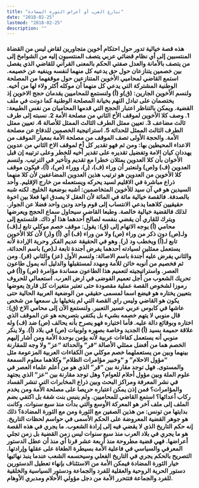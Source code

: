 ```yaml
---
title: "تنازع العرب أو أعراض الثورة المضادة"
date: "2018-02-25"
lastmod: "2018-02-25"
description: ""
---
```

### هذه قصة خيالية تدور حول احتكام أخوين متجاورين لقاض ليس من القضاة المنتسبين إلى أي نظام قضائي عربي يتصف المنتسبون إليه من الشوامخ إلى من يتصف بالأمانة والعدل صفتي الحكم بالمعنى القرآني للقاضي الذي يفصل بين خصمين يتنازعان حول حق يدعيه كل منهما لنفسه وينفيه عن خصيمه. استمع القاضي لمحاميي الأخوين المتنازعين حول موقفهما من المصلحة الوطنية المشتركة التي يدعي كل منهما أن موكله أكثر ولاء لها من أخيه. ولنسم الأخوين الجارين: (ق)و (أ) ولنستمع للمحاميين يقدمان حجج الاخوين إذ يختصمان على تبادل التهم بخيانة المصلحة الوطنية كما دونت في ملف القضية. ويمكن بالتناظر اعتبار الحجج التي قدمها المحاميان من نفس الطبيعة: 1. وصف كلا الأخوين لموقف الأخ الثاني من مصلحة الأمة 2. نسبته إلى طرف ثالث مضاعف 3. تعيين ممثل الطرف الثالث الممثل للأصالة 4. تعيين ممثل الطرف الثالث الممثل للحداثة 5. استراتيجية الخصمين للدفاع عن مصلحة الأمة. والحجة الأولى تصف الموقف من مصلحة الأمة بمعيار الموقف من الاعداء المحيطين بها: ومن ثم فهو تقدير كل أخ لموقف الاخ الثاني من عدوين يهددان كيان الامة وتفضيل تقديره على تقدير أخيه للخطر وعلى ترتيبه إن قبل الأخوان بأن كلا العدوين يمثلان خطرا مع تقديم وتأخير في الترتيب. ولنسم العدوين (ف) و(ص) ولنعتبر أن وراء (ف)، (ر)، ووراء (ص)، (أ)، فيكون موقف كلا الأخوين من العدوين هو ترتيب هذين العدوين المضاعفين لأن كلا منهما ذراع مباشرة في الاقليم لسيد يحركه ويستعمله من خارج الإقليم. وأحد السيدين هو في آن سيد للأخوين المتخاصمين: أشبه بوضعية الخليج. لكنه شبه بالصدفة. فالقصة خيالية مائة في المائة لأن العقل لا يصدق انها فعلا بين اخوة حقيقيين كلاهما يدعي الانتساب إلى قوم واحد ودين واحد فضلا عن الجوار. لذلك فالقضية خيالية خالصة. وطبعا القاضي سيحاول سماع الحجج ويعرضها ويترك للقاري أن يقضي بنفسه لصالح أحدهما هذا أو ذاك. فلنستمع إلى محامي (أ) يوجه الاتهام إلى (ق): يقول: موقف خصم موكلي تابع لـ(ف) ولـ(ص) دون ذكر من وراء (ص) ولا من وراء (ف) أي (أ) و(ر) لأن كلا الأخوين تابع لـ(أ) ويخطب ود (ر). وهو في الحقيقة عديم الفكر وحرية الإرادة لأنه يستعمل ممثلين لسيادته أحدهما يفرض أجندة تابعة لـ(ص) باسم الحداثة، والثاني يفرض عليه أجندة باسم الاصالة: ولنسم الأول (عز) والثاني (قر). ومن ثم فخصيم من أنوبه خائن للأمة ومهدد لمستقبلها والدليل أنه يمول طاعون العصر. واستراتيجيته لتعميم هذا الطاعون مساندة مؤامرة (ص) و(أ) في تحريك الشعوب من أجل تعميم الفوضى في ارض العرب. استعمالي للحروف رموزا لشخوص القصة عملية مقصودة حتى تعتبر متغيرات كل قارئ يعوضها بتعيين يختاره هو فيضع اسما لمسمى حقيقي من الوضعية العربية الحالية حتى يكون هو القاضي وليس راي القصة التي لم يتخيلها بل سمعها من شخص عاشها في كابوس عربي عسير التعبير. ولنستمع الآن إلى محامي الاخ (ق): قال منوبي لا يتهم خصمه بشيء بل يكتفي بتصريحه هو عن الموقف الذي اختاره وبوقائع دالة عليه. فأما اختياره فهو يصرح بأنه يحالف (ص) ضد (ف) وله علاقة حميمة بسيد (أ) الجديد وخاصة بصهره ولوبيات (ص) في بلاد (أ). ولا ينكر منوبي أنه يستعمل كفاءات عربية لأنه يؤمن بوحدة الأمة ومن أشار إليهم الخصم هما من أفضل ممثلي الأصالة “قر” والحداثة “عز” ولا وجه للمقارنة بينهما وبين من يستعملهما خصم موكلي من الكفاءات العربية المزعومة مثل “مؤول الاحلام” و “وخبير مؤامرات الظلام” وكلاهما معلوم السمعة والمستوى. فهل توجد مقارنة بين “قر” الذي هو من أعلم علماء العصر في علوم الملة وبين مؤول أحلام للعوام؟ وهل توجد مقارنة بين “عز” الذي يجتهد في نشر المعرفة ومراكز البحث وبين ذراع المخابرات التي تنشر الفساد والمؤامرات؟ فمن إذن يمكن اعتباره حريصا على مصلحة الأمة ومن يخدم ركاب أعدائها؟ استمع القاضي للمحاميين. ولم ينبس بنت شفة بل اكتفي بضم الملف إلى ملف آخر هو المعركة الأوسع والتي بدأت منذ سبع سنوات. وكانت بدايتها من تونس: من هذين الصفين مع الثورة ومن مع الثورة المضادة؟ ذلك هو جوهر القضية المعروضة على الحكم الأسمى في حواسم لحظات التاريخ. إنه حكم التاريخ الذي لا يقضي فيه إلى إرادة الشعوب. ما يجري في هذه القصة هو ما يجري في بلاد العرب منذ سبع سنوات ليس زمن القضية بل زمن تجلي أعراضها. فهي قضية مطروحة منذ أربعة عشر قرنا أي منذ أن عطل الدستور المعرفي والسياسي في فاعلية الأمة بسيطرة الطغاة على عقلها وإرادتها. التصريح بالحكم يجري في التاريخ الفعلي وسيحسمه الشعب عندما ينبذ نهائيها خيار الثورة المضادة فيمكن الأمة من الاستئناف بإنهاء تعطيل الدستورين دستور الحرية الروحية والعقلية للفرد والجماعة ودستور السياسية والخلقية للفرد والجماعة فتتحرر الأمة من دجل مؤولي الأحلام ومدبري الأوهام.

###
